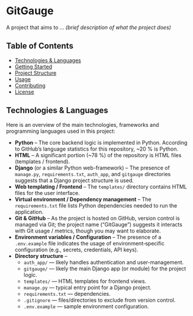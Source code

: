 # GitGauge

A project that aims to … _(brief description of what the project does)_  

## Table of Contents  
- [Technologies & Languages](#technologies--languages)  
- [Getting Started](#getting-started)  
- [Project Structure](#project-structure)  
- [Usage](#usage)  
- [Contributing](#contributing)  
- [License](#license)  

## Technologies & Languages  
Here is an overview of the main technologies, frameworks and programming languages used in this project:

- **Python** – The core backend logic is implemented in Python. According to GitHub’s language statistics for this repository, ~20 % is Python. 
- **HTML** – A significant portion (~78 %) of the repository is HTML files (templates / frontend).
- **Django** (or a similar Python web-framework) – The presence of `manage.py`, `requirements.txt`, `auth_app`, and `gitgauge` directories suggests that a Django project structure is used.  
- **Web templating / Frontend** – The `templates/` directory contains HTML files for the user interface.  
- **Virtual environment / Dependency management** – The `requirements.txt` file lists Python dependencies needed to run the application.  
- **Git & GitHub** – As the project is hosted on GitHub, version control is managed via Git; the project name (“GitGauge”) suggests it interacts with Git usage / metrics, though you may want to elaborate.  
- **Environment variables / Configuration** – The presence of a `.env.example` file indicates the usage of environment‐specific configuration (e.g., secrets, credentials, API keys).  
- **Directory structure** –  
  - `auth_app/` — likely handles authentication and user-management.  
  - `gitgauge/` — likely the main Django app (or module) for the project logic.  
  - `templates/` — HTML templates for frontend views.  
  - `manage.py` — typical entry point for a Django project.  
  - `requirements.txt` — dependencies.  
  - `.gitignore` — files/directories to exclude from version control.  
  - `.env.example` — sample environment configuration.  

